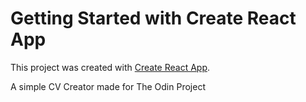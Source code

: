# Getting Started with Create React App

This project was created with [Create React App](https://github.com/facebook/create-react-app).

A simple CV Creator made for The Odin Project
